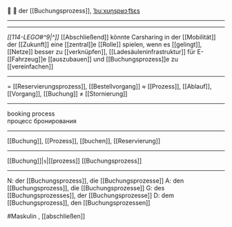 📝 🔵 der [[Buchungsprozess]], [ˈbuːxʊŋspʁɔˌt͡sɛs](https://youglish.com/pronounce/Buchungsprozess/german)

---
---

*[[114-LEGO#^9|^]]* [[Abschließend]] könnte Carsharing in der [[Mobilität]] der [[Zukunft]] eine [[zentral]]e [[Rolle]] spielen, wenn es [[gelingt]], [[Netze]] besser zu [[verknüpfen]], [[Ladesäuleninfrastruktur]] für E-[[Fahrzeug]]e [[auszubauen]] und [[Buchungsprozess]]e zu [[vereinfachen]]


---
= [[Reservierungsprozess]], [[Bestellvorgang]]
≈ [[Prozess]], [[Ablauf]], [[Vorgang]], [[Buchung]]
≠ [[Stornierung]]

---
booking process  
процесс бронирования

---
[[Buchung]], [[Prozess]], [[buchen]], [[Reservierung]]

---
[[Buchung]]|`s`|[[prozess]]
[[Buchungsprozess]]


---
N: der [[Buchungsprozess]], die [[Buchungsprozesse]]
A: den [[Buchungsprozess]], die [[Buchungsprozesse]]
G: des [[Buchungsprozesses]], der [[Buchungsprozesse]]
D: dem [[Buchungsprozess]], den [[Buchungsprozessen]]


#Maskulin , [[abschließen]]